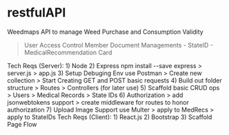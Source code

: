 # restfulAPI

Weedmaps API to manage Weed Purchase and Consumption Validity
> User Access Control
> Member Document Managements
    - StateID
    - MedicalRecommendation Card

Tech Reqs (Server):
    1) Node
    2) Express
        npm install --save express
            > server.js
            > app.js
    3) Setup Debuging Env
        use Postman
            > Create new collection
            > Start Creating GET and POST basic requests
    4) Build out folder structure
            > Routes
            > Controllers (for later use)
    5) Scaffold basic CRUD ops
            > Users
            > Medical Records
            > State IDs
    6) Authorization
            > add jsonwebtokens support
            > create middleware for routes to honor authorization
    7) Upload Image Support
        use Multer
            > apply to MedRecs
            > apply to StateIDs
Tech Reqs (Client):
    1) React.js
    2) Bootstrap
    3) Scaffold Page Flow